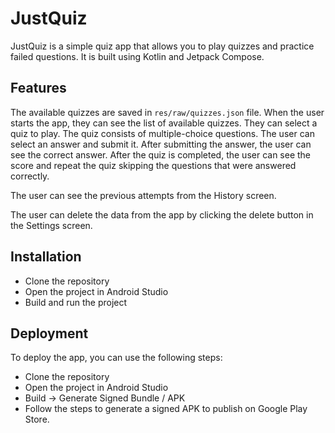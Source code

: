 # JustQuiz
JustQuiz is a simple quiz app that allows you to play quizzes and practice failed questions. It is built using Kotlin and Jetpack Compose.

## Features
The available quizzes are saved in `res/raw/quizzes.json` file.
When the user starts the app, they can see the list of available quizzes. They can select a quiz to play.
The quiz consists of multiple-choice questions. The user can select an answer and submit it.
After submitting the answer, the user can see the correct answer.
After the quiz is completed, the user can see the score and repeat the quiz skipping the questions that were answered correctly.

The user can see the previous attempts from the History screen.

The user can delete the data from the app by clicking the delete button in the Settings screen.

## Installation
- Clone the repository
- Open the project in Android Studio
- Build and run the project

## Deployment
To deploy the app, you can use the following steps:
- Clone the repository
- Open the project in Android Studio
- Build -> Generate Signed Bundle / APK
- Follow the steps to generate a signed APK to publish on Google Play Store.
